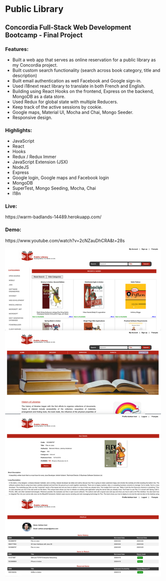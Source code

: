 <h1> Public Library </h1>
<h2> Concordia Full-Stack Web Development Bootcamp - Final Project</h2>
<h3>Features: </h3>

 <ul>    
<li>	Built a web app that serves as online reservation for a public library as my Concordia project. </li>
<li>	Built custom search functionality (search across book category, title and description)</li>
<li>	Built email authentication as well Facebook and Google sign-in.</li>
<li>	Used i18next react library to translate in both French and English.</li>
<li>	Building using React Hooks on the frontend, Express on the backend, MongoDB as a data store.</li>
<li>	Used Redux for global state with multiple Reducers.</li>
<li>	Keep track of the active sessions by cookie.</li>
<li>	Google maps, Material UI, Mocha and Chai, Mongo Seeder.</li>
<li>	Responsive design.</li>
 </ul>
   
<h3>Highlights: </h3>
 <ul>  
   <li> JavaScript</li>
   <li> React</li>
   <li> Hooks</li>
   <li> Redux / Redux Immer</li>
   <li> JavaScript Extension (JSX) </li>
   <li> NodeJS </li>
   <li> Express </li>
   <li> Google login, Google maps and Facebook login</li> 
   <li> MongoDB</li>
   <li> SuperTest, Mongo Seeding, Mocha, Chai </li>
   <li> I18n</li>
 </ul>
   
<h3>Live: </h3>
   <p>https://warm-badlands-14489.herokuapp.com/</p>
<h3>Demo: </h3>
   <p>https://www.youtube.com/watch?v=2cNZauDhCRA&t=28s </p>

<img src="./public/images/git-archive.png" alt="archive">
<img src="./public/images/git-home.png" alt="home">
<img src="./public/images/git-item.png" alt="item">
<img src="./public/images/git-profile.png" alt="profile">
